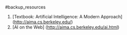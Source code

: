 #backup_resources
1. [Textbook: Artificial Intelligence: A Modern Approach] (http://aima.cs.berkeley.edu/)
2. [AI on the Web] (http://aima.cs.berkeley.edu/ai.html)
